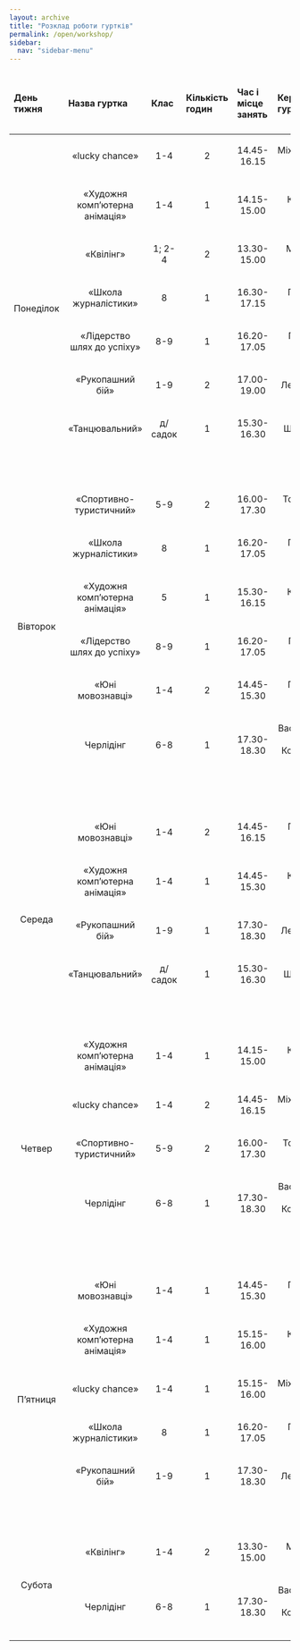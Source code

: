 ```yaml
---
layout: archive
title: "Розклад роботи гуртків"
permalink: /open/workshop/
sidebar:
  nav: "sidebar-menu"
---
```


<table class="table table-responsive table-bordered table-hover"><colgroup><col><col><col><col><col><col></colgroup>
<thead>
<tr>
	<td>
		<h4 class="western">День тижня</h4>
	</td>
	<td>
		<h4 class="western">Назва гуртка</h4>
	</td>
	<td>
		<h4 class="western">Клас</h4>
	</td>
	<td>
		<h4 class="western">Кількість годин</h4>
	</td>
	<td>
		<h4 class="western">Час і місце занять</h4>
	</td>
	<td>
		<h4 class="western">Керівник гуртка</h4>
	</td>
</tr>
</thead>
<tbody>
<tr>
	<td rowspan="8">
		<p style="text-align: left;">Понеділок
		</p>
	</td>
	<td>
		<p style="text-align: center;">«lucky chance»
		</p>
	</td>
	<td>
		<p style="text-align: center;">1-4
		</p>
	</td>
	<td>
		<p style="text-align: center;">2
		</p>
	</td>
	<td>
		<p style="text-align: center;">14.45-16.15
		</p>
	</td>
	<td>
		<p style="text-align: center;">Міхальський О.М.
		</p>
	</td>
</tr>
<tr>
	<td>
		<p style="text-align: center;">«Художня комп’ютерна анімація»
		</p>
	</td>
	<td>
		<p style="text-align: center;">1-4
		</p>
	</td>
	<td>
		<p style="text-align: center;">1
		</p>
	</td>
	<td>
		<p style="text-align: center;">14.15-15.00
		</p>
	</td>
	<td>
		<p style="text-align: center;">Косенко Т.М.
		</p>
	</td>
</tr>
<tr>
	<td>
		<p style="text-align: center;"> «Квілінг»
		</p>
	</td>
	<td>
		<p style="text-align: center;">1; 2-4
		</p>
	</td>
	<td>
		<p style="text-align: center;">2
		</p>
	</td>
	<td>
		<p style="text-align: center;">13.30-15.00
		</p>
	</td>
	<td>
		<p style="text-align: center;">Мельник Т.Г.
		</p>
	</td>
</tr>
<tr>
	<td>
		<p style="text-align: center;"> «Школа журналістики»
		</p>
	</td>
	<td>
		<p style="text-align: center;">8
		</p>
	</td>
	<td>
		<p style="text-align: center;">1
		</p>
	</td>
	<td>
		<p style="text-align: center;">16.30-17.15
		</p>
	</td>
	<td>
		<p style="text-align: center;">Головко Т.М.
		</p>
	</td>
</tr>
<tr>
	<td>
		<p style="text-align: center;"> «Лідерство шлях до успіху»
		</p>
	</td>
	<td>
		<p style="text-align: center;">8-9
		</p>
	</td>
	<td>
		<p style="text-align: center;">1
		</p>
	</td>
	<td>
		<p style="text-align: center;">16.20-17.05
		</p>
	</td>
	<td>
		<p style="text-align: center;">Гостєва Ю.В.
		</p>
	</td>
</tr>
<tr>
	<td>
		<p style="text-align: center;">«Рукопашний бій»
		</p>
	</td>
	<td>
		<p style="text-align: center;">1-9
		</p>
	</td>
	<td>
		<p style="text-align: center;">2
		</p>
	</td>
	<td>
		<p style="text-align: center;">17.00-19.00
		</p>
	</td>
	<td>
		<p style="text-align: center;">Легкий Є.П
		</p>
	</td>
</tr>
<tr>
	<td>
		<p style="text-align: center;">«Танцювальний»
		</p>
	</td>
	<td>
		<p style="text-align: center;">д/садок
		</p>
	</td>
	<td>
		<p style="text-align: center;">1
		</p>
	</td>
	<td>
		<p style="text-align: center;">15.30-16.30
		</p>
	</td>
	<td>
		<p style="text-align: center;">Штепа І.В.
		</p>
	</td>
</tr>
<tr>
	<td>
		<p style="text-align: center;"><br>
		</p>
	</td>
	<td>
		<p style="text-align: center;"><br>
		</p>
	</td>
	<td>
		<p style="text-align: center;"><br>
		</p>
	</td>
	<td>
		<p style="text-align: center;"><br>
		</p>
	</td>
	<td>
		<p style="text-align: center;"><br>
		</p>
	</td>
</tr>
<tr>
	<td rowspan="7">
		<p style="text-align: center;">Вівторок
		</p>
		<p style="text-align: center;"><br>
		</p>
		<p style="text-align: center;"><br>
		</p>
	</td>
	<td>
		<p style="text-align: center;">«Спортивно-туристичний»
		</p>
	</td>
	<td>
		<p style="text-align: center;">5-9
		</p>
	</td>
	<td>
		<p style="text-align: center;">2
		</p>
	</td>
	<td>
		<p style="text-align: center;">16.00-17.30
		</p>
	</td>
	<td>
		<p style="text-align: center;">Товстолєс О.В.
		</p>
	</td>
</tr>
<tr>
	<td>
		<p style="text-align: center;"> «Школа журналістики»
		</p>
	</td>
	<td>
		<p style="text-align: center;">8
		</p>
	</td>
	<td>
		<p style="text-align: center;">1
		</p>
	</td>
	<td>
		<p style="text-align: center;">16.20-17.05
		</p>
	</td>
	<td>
		<p style="text-align: center;">Головко Т.М.
		</p>
	</td>
</tr>
<tr>
	<td>
		<p style="text-align: center;">«Художня комп’ютерна анімація»
		</p>
	</td>
	<td>
		<p style="text-align: center;">5
		</p>
	</td>
	<td>
		<p style="text-align: center;">1
		</p>
	</td>
	<td>
		<p style="text-align: center;">15.30-16.15
		</p>
	</td>
	<td>
		<p style="text-align: center;">Косенко Т.М.
		</p>
	</td>
</tr>
<tr>
	<td>
		<p style="text-align: center;"> «Лідерство шлях до успіху»
		</p>
	</td>
	<td>
		<p style="text-align: center;">8-9
		</p>
	</td>
	<td>
		<p style="text-align: center;">1
		</p>
	</td>
	<td>
		<p style="text-align: center;">16.20-17.05
		</p>
	</td>
	<td>
		<p style="text-align: center;">Гостєва Ю.В.
		</p>
	</td>
</tr>
<tr>
	<td>
		<p style="text-align: center;">«Юні мовознавці»
		</p>
	</td>
	<td>
		<p style="text-align: center;">1-4
		</p>
	</td>
	<td>
		<p style="text-align: center;">2
		</p>
	</td>
	<td>
		<p style="text-align: center;">14.45-15.30
		</p>
	</td>
	<td>
		<p style="text-align: center;">Головко Т.М.
		</p>
	</td>
</tr>
<tr>
	<td>
		<p style="text-align: center;">Черлідінг
		</p>
	</td>
	<td>
		<p style="text-align: center;">6-8
		</p>
	</td>
	<td>
		<p style="text-align: center;">1
		</p>
	</td>
	<td>
		<p style="text-align: center;">17.30-18.30
		</p>
	</td>
	<td>
		<p style="text-align: center;">Василишина О.С./Костюкова В.А.
		</p>
	</td>
</tr>
<tr>
	<td>
		<p style="text-align: center;"><br>
		</p>
	</td>
	<td>
		<p style="text-align: center;"><br>
		</p>
	</td>
	<td>
		<p style="text-align: center;"><br>
		</p>
	</td>
	<td>
		<p style="text-align: center;"><br>
		</p>
	</td>
	<td>
		<p style="text-align: center;"><br>
		</p>
	</td>
</tr>
<tr>
	<td rowspan="5">
		<p style="text-align: center;">Середа
		</p>
	</td>
	<td>
		<p style="text-align: center;">«Юні мовознавці»
		</p>
	</td>
	<td>
		<p style="text-align: center;">1-4
		</p>
	</td>
	<td>
		<p style="text-align: center;">2
		</p>
	</td>
	<td>
		<p style="text-align: center;">14.45-16.15
		</p>
	</td>
	<td>
		<p style="text-align: center;">Головко Т.М.
		</p>
	</td>
</tr>
<tr>
	<td>
		<p style="text-align: center;">«Художня комп’ютерна анімація»
		</p>
	</td>
	<td>
		<p style="text-align: center;">1-4
		</p>
	</td>
	<td>
		<p style="text-align: center;">1
		</p>
	</td>
	<td>
		<p style="text-align: center;">14.45-15.30
		</p>
	</td>
	<td>
		<p style="text-align: center;">Косенко Т.М.
		</p>
	</td>
</tr>
<tr>
	<td>
		<p style="text-align: center;">«Рукопашний бій»
		</p>
	</td>
	<td>
		<p style="text-align: center;">1-9
		</p>
	</td>
	<td>
		<p style="text-align: center;">1
		</p>
	</td>
	<td>
		<p style="text-align: center;">17.30-18.30
		</p>
	</td>
	<td>
		<p style="text-align: center;">Легкий Є.П
		</p>
	</td>
</tr>
<tr>
	<td>
		<p style="text-align: center;">«Танцювальний»
		</p>
	</td>
	<td>
		<p style="text-align: center;">д/садок
		</p>
	</td>
	<td>
		<p style="text-align: center;">1
		</p>
	</td>
	<td>
		<p style="text-align: center;">15.30-16.30
		</p>
	</td>
	<td>
		<p style="text-align: center;">Штепа І.В.
		</p>
	</td>
</tr>
<tr>
	<td>
		<p style="text-align: center;"><br>
		</p>
	</td>
	<td>
		<p style="text-align: center;"><br>
		</p>
	</td>
	<td>
		<p style="text-align: center;"><br>
		</p>
	</td>
	<td>
		<p style="text-align: center;"><br>
		</p>
	</td>
	<td>
		<p style="text-align: center;"><br>
		</p>
	</td>
</tr>
<tr>
	<td rowspan="5">
		<p style="text-align: center;">Четвер
		</p>
	</td>
	<td>
		<p style="text-align: center;">«Художня комп’ютерна анімація»
		</p>
	</td>
	<td>
		<p style="text-align: center;">1-4
		</p>
	</td>
	<td>
		<p style="text-align: center;">1
		</p>
	</td>
	<td>
		<p style="text-align: center;">14.15-15.00
		</p>
	</td>
	<td>
		<p style="text-align: center;">Косенко Т.М.
		</p>
	</td>
</tr>
<tr>
	<td>
		<p style="text-align: center;">«lucky chance»
		</p>
	</td>
	<td>
		<p style="text-align: center;">1-4
		</p>
	</td>
	<td>
		<p style="text-align: center;">2
		</p>
	</td>
	<td>
		<p style="text-align: center;">14.45-16.15
		</p>
	</td>
	<td>
		<p style="text-align: center;">Міхальський О.М.
		</p>
	</td>
</tr>
<tr>
	<td>
		<p style="text-align: center;">«Спортивно-туристичний»
		</p>
	</td>
	<td>
		<p style="text-align: center;">5-9
		</p>
	</td>
	<td>
		<p style="text-align: center;">2
		</p>
	</td>
	<td>
		<p style="text-align: center;">16.00-17.30
		</p>
	</td>
	<td>
		<p style="text-align: center;">Товстолєс О.В.
		</p>
	</td>
</tr>
<tr>
	<td>
		<p style="text-align: center;">Черлідінг
		</p>
	</td>
	<td>
		<p style="text-align: center;">6-8
		</p>
	</td>
	<td>
		<p style="text-align: center;">1
		</p>
	</td>
	<td>
		<p style="text-align: center;">17.30-18.30
		</p>
	</td>
	<td>
		<p style="text-align: center;">Василишина О.С./Костюкова В.А.
		</p>
	</td>
</tr>
<tr>
	<td>
		<p style="text-align: center;"><br>
		</p>
	</td>
	<td>
		<p style="text-align: center;"><br>
		</p>
	</td>
	<td>
		<p style="text-align: center;"><br>
		</p>
	</td>
	<td>
		<p style="text-align: center;"><br>
		</p>
	</td>
	<td>
		<p style="text-align: center;"><br>
		</p>
	</td>
</tr>
<tr>
	<td rowspan="6">
		<p style="text-align: center;">П’ятниця
		</p>
	</td>
	<td>
		<p style="text-align: center;">«Юні мовознавці»
		</p>
	</td>
	<td>
		<p style="text-align: center;">1-4
		</p>
	</td>
	<td>
		<p style="text-align: center;">1
		</p>
	</td>
	<td>
		<p style="text-align: center;">14.45-15.30
		</p>
	</td>
	<td>
		<p style="text-align: center;">Головко Т.М.
		</p>
	</td>
</tr>
<tr>
	<td>
		<p style="text-align: center;">«Художня комп’ютерна анімація»
		</p>
	</td>
	<td>
		<p style="text-align: center;">1-4
		</p>
	</td>
	<td>
		<p style="text-align: center;">1
		</p>
	</td>
	<td>
		<p style="text-align: center;">15.15-16.00
		</p>
	</td>
	<td>
		<p style="text-align: center;">Косенко Т.М.
		</p>
	</td>
</tr>
<tr>
	<td>
		<p style="text-align: center;">«lucky chance»
		</p>
	</td>
	<td>
		<p style="text-align: center;">1-4
		</p>
	</td>
	<td>
		<p style="text-align: center;">1
		</p>
	</td>
	<td>
		<p style="text-align: center;">15.15-16.00
		</p>
	</td>
	<td>
		<p style="text-align: center;">Міхальський О.М.
		</p>
	</td>
</tr>
<tr>
	<td>
		<p style="text-align: center;"> «Школа журналістики»
		</p>
	</td>
	<td>
		<p style="text-align: center;">8
		</p>
	</td>
	<td>
		<p style="text-align: center;">1
		</p>
	</td>
	<td>
		<p style="text-align: center;">16.20-17.05
		</p>
	</td>
	<td>
		<p style="text-align: center;">Головко Т.М.
		</p>
	</td>
</tr>
<tr>
	<td>
		<p style="text-align: center;">«Рукопашний бій»
		</p>
	</td>
	<td>
		<p style="text-align: center;">1-9
		</p>
	</td>
	<td>
		<p style="text-align: center;">1
		</p>
	</td>
	<td>
		<p style="text-align: center;">17.30-18.30
		</p>
	</td>
	<td>
		<p style="text-align: center;">Легкий Є.П
		</p>
	</td>
</tr>
<tr>
	<td>
		<p style="text-align: center;"><br>
		</p>
	</td>
	<td>
		<p style="text-align: center;"><br>
		</p>
	</td>
	<td>
		<p style="text-align: center;"><br>
		</p>
	</td>
	<td>
		<p style="text-align: center;"><br>
		</p>
	</td>
	<td>
		<p style="text-align: center;"><br>
		</p>
	</td>
</tr>
<tr>
	<td rowspan="2">
		<p style="text-align: center;">Субота
		</p>
	</td>
	<td>
		<p style="text-align: center;"> «Квілінг»
		</p>
	</td>
	<td>
		<p style="text-align: center;">1-4
		</p>
	</td>
	<td>
		<p style="text-align: center;">2
		</p>
	</td>
	<td>
		<p style="text-align: center;">13.30-15.00
		</p>
	</td>
	<td>
		<p style="text-align: center;">Мельник Т.Г.
		</p>
	</td>
</tr>
<tr>
	<td>
		<p style="text-align: center;">Черлідінг
		</p>
	</td>
	<td>
		<p style="text-align: center;">6-8
		</p>
	</td>
	<td>
		<p style="text-align: center;">1
		</p>
	</td>
	<td>
		<p style="text-align: center;">17.30-18.30
		</p>
	</td>
	<td>
		<p style="text-align: center;">Василишина О.С./Костюкова В.А.
		</p>
	</td>
</tr>
</tbody>
</table>
